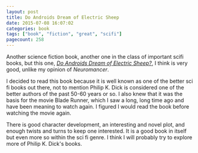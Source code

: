 ```yaml
--- 
layout: post
title: Do Androids Dream of Electric Sheep
date: 2015-07-08 16:07:02
categories: book
tags: ["book", "fiction", "great", "scifi"]
pagecount: 258
---
```


Another science fiction book, another one in the class of important
scifi books, but this one,
[*Do Androids Dream of Electric Sheep?*][androids-amazon], I think
is very good, unlike my opinion of *Neuromancer*.

I decided to read this book because it is well known as one of the
better sci fi books out there, not to mention Philip K. Dick is considered
one of the better authors of the past 50-60 years or so. I also knew
that it was the basis for the movie Blade Runner, which I saw a long, long
time ago and have been meaning to watch again. I figured I would read the
book before watching the movie again.

There is good character development, an interesting and novel plot, and
enough twists and turns to keep one interested. It is a good book in itself
but even more so within the sci fi genre. I think I will probably try
to explore more of Philip K. Dick's books.

[androids-amazon]:       http://amzn.com/B000SEGTI0

